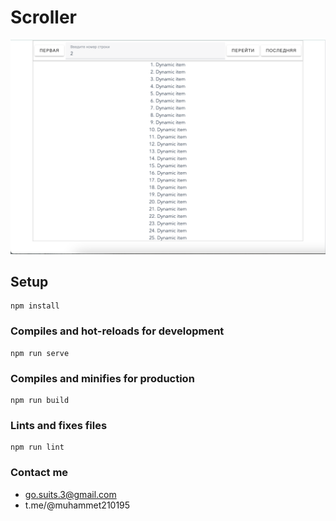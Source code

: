 # Scroller
![alt text](https://github.com/Muhammet95/Scroller/blob/master/public/screenshot.png?raw=true)
## Setup
```
npm install
```

### Compiles and hot-reloads for development
```
npm run serve
```

### Compiles and minifies for production
```
npm run build
```

### Lints and fixes files
```
npm run lint
```

### Contact me
- go.suits.3@gmail.com
- t.me/@muhammet210195

